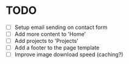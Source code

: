 # TODO

- [ ] Setup email sending on contact form
- [ ] Add more content to 'Home'
- [ ] Add projects to 'Projects'
- [ ] Add a footer to the page template
- [ ] Improve image download speed (caching?)

